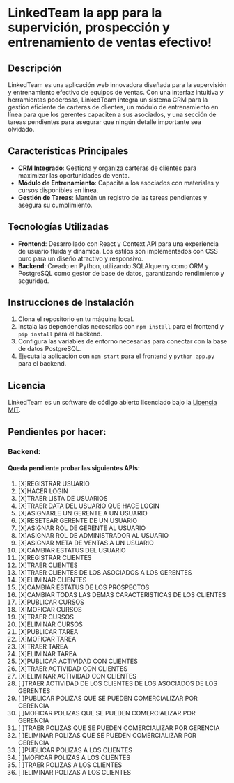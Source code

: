 # LinkedTeam la app para la supervición, prospección y entrenamiento de ventas efectivo!

## Descripción

LinkedTeam es una aplicación web innovadora diseñada para la supervisión y entrenamiento efectivo de equipos de ventas. Con una interfaz intuitiva y herramientas poderosas, LinkedTeam integra un sistema CRM para la gestión eficiente de carteras de clientes, un módulo de entrenamiento en línea para que los gerentes capaciten a sus asociados, y una sección de tareas pendientes para asegurar que ningún detalle importante sea olvidado.

## Características Principales

- **CRM Integrado**: Gestiona y organiza carteras de clientes para maximizar las oportunidades de venta.
- **Módulo de Entrenamiento**: Capacita a los asociados con materiales y cursos disponibles en línea.
- **Gestión de Tareas**: Mantén un registro de las tareas pendientes y asegura su cumplimiento.

## Tecnologías Utilizadas

- **Frontend**: Desarrollado con React y Context API para una experiencia de usuario fluida y dinámica. Los estilos son implementados con CSS puro para un diseño atractivo y responsivo.
- **Backend**: Creado en Python, utilizando SQLAlquemy como ORM y PostgreSQL como gestor de base de datos, garantizando rendimiento y seguridad.

## Instrucciones de Instalación

1. Clona el repositorio en tu máquina local.
2. Instala las dependencias necesarias con `npm install` para el frontend y `pip install` para el backend.
3. Configura las variables de entorno necesarias para conectar con la base de datos PostgreSQL.
4. Ejecuta la aplicación con `npm start` para el frontend y `python app.py` para el backend.

<!-- ## Contribuir
Si estás interesado en contribuir al proyecto, por favor lee el archivo `CONTRIBUTING.md` para más información sobre cómo hacerlo. -->

## Licencia

LinkedTeam es un software de código abierto licenciado bajo la [Licencia MIT](LICENSE).

## Pendientes por hacer:

### Backend:

#### Queda pendiente probar las siguientes APIs:

1. [X]REGISTRAR USUARIO
2. [X]HACER LOGIN
3. [X]TRAER LISTA DE USUARIOS
4. [X]TRAER DATA DEL USUARIO QUE HACE LOGIN
5. [X]ASIGNARLE UN GERENTE A UN USUARIO
6. [X]RESETEAR GERENTE DE UN USUARIO
7. [X]ASIGNAR ROL DE GERENTE AL USUARIO
8. [X]ASIGNAR ROL DE ADMINISTRADOR AL USUARIO
9. [X]ASIGNAR META DE VENTAS A UN USUARIO
10. [X]CAMBIAR ESTATUS DEL USUARIO
11. [X]REGISTRAR CLIENTES
12. [X]TRAER CLIENTES
13. [X]TRAER CLIENTES DE LOS ASOCIADOS A LOS GERENTES
14. [X]ELIMINAR CLIENTES
15. [X]CAMBIAR ESTATUS DE LOS PROSPECTOS
16. [X]CAMBIAR TODAS LAS DEMAS CARACTERISTICAS DE LOS CLIENTES
17. [X]PUBLICAR CURSOS
18. [X]MOFICAR CURSOS
19. [X]TRAER CURSOS
20. [X]ELIMINAR CURSOS
21. [X]PUBLICAR TAREA
22. [X]MOFICAR TAREA
23. [X]TRAER TAREA
24. [X]ELIMINAR TAREA
25. [X]PUBLICAR ACTIVIDAD CON CLIENTES
26. [X]TRAER ACTIVIDAD CON CLIENTES
27. [X]ELIMINAR ACTIVIDAD CON CLIENTES
28. [ ]TRAER ACTIVIDAD DE LOS CLIENTES DE LOS ASOCIADOS DE LOS GERENTES
29. [ ]PUBLICAR POLIZAS QUE SE PUEDEN COMERCIALIZAR POR GERENCIA
30. [ ]MOFICAR POLIZAS QUE SE PUEDEN COMERCIALIZAR POR GERENCIA
31. [ ]TRAER POLIZAS QUE SE PUEDEN COMERCIALIZAR POR GERENCIA
32. [ ]ELIMINAR POLIZAS QUE SE PUEDEN COMERCIALIZAR POR GERENCIA
33. [ ]PUBLICAR POLIZAS A LOS CLIENTES
34. [ ]MOFICAR POLIZAS A LOS CLIENTES
35. [ ]TRAER POLIZAS A LOS CLIENTES
36. [ ]ELIMINAR POLIZAS A LOS CLIENTES
